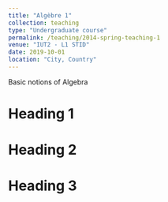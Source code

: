 ```yaml
---
title: "Algèbre 1"
collection: teaching
type: "Undergraduate course"
permalink: /teaching/2014-spring-teaching-1
venue: "IUT2 - L1 STID"
date: 2019-10-01
location: "City, Country"
---
```



Basic notions of Algebra

Heading 1
======

Heading 2
======

Heading 3
======
